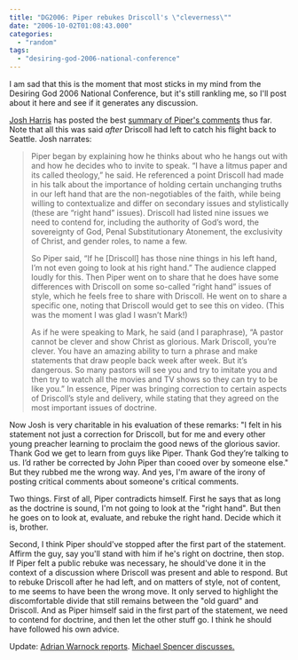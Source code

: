 ```yaml
---
title: "DG2006: Piper rebukes Driscoll's \"cleverness\""
date: "2006-10-02T01:08:43.000"
categories: 
  - "random"
tags: 
  - "desiring-god-2006-national-conference"
---
```


I am sad that this is the moment that most sticks in my mind from the Desiring God 2006 National Conference, but it's still rankling me, so I'll post about it here and see if it generates any discussion.

[Josh Harris](http://joshharrisblogson.blogspot.com) has posted the best [summary of Piper's comments](http://joshharrisblogson.blogspot.com/2006/10/desiring-god-2006-day-two.html) thus far. Note that all this was said _after_ Driscoll had left to catch his flight back to Seattle. Josh narrates:

> Piper began by explaining how he thinks about who he hangs out with and how he decides who to invite to speak. “I have a litmus paper and its called theology,” he said. He referenced a point Driscoll had made in his talk about the importance of holding certain unchanging truths in our left hand that are the non-negotiables of the faith, while being willing to contextualize and differ on secondary issues and stylistically (these are “right hand” issues). Driscoll had listed nine issues we need to contend for, including the authority of God’s word, the sovereignty of God, Penal Substitutionary Atonement, the exclusivity of Christ, and gender roles, to name a few.
> 
> So Piper said, “If he \[Driscoll\] has those nine things in his left hand, I’m not even going to look at his right hand.” The audience clapped loudly for this. Then Piper went on to share that he does have some differences with Driscoll on some so-called “right hand” issues of style, which he feels free to share with Driscoll. He went on to share a specific one, noting that Driscoll would get to see this on video. (This was the moment I was glad I wasn’t Mark!)
> 
> As if he were speaking to Mark, he said (and I paraphrase), “A pastor cannot be clever and show Christ as glorious. Mark Driscoll, you’re clever. You have an amazing ability to turn a phrase and make statements that draw people back week after week. But it’s dangerous. So many pastors will see you and try to imitate you and then try to watch all the movies and TV shows so they can try to be like you.” In essence, Piper was bringing correction to certain aspects of Driscoll’s style and delivery, while stating that they agreed on the most important issues of doctrine.

Now Josh is very charitable in his evaluation of these remarks: "I felt in his statement not just a correction for Driscoll, but for me and every other young preacher learning to proclaim the good news of the glorious savior. Thank God we get to learn from guys like Piper. Thank God they’re talking to us. I’d rather be corrected by John Piper than cooed over by someone else." But they rubbed me the wrong way. And yes, I'm aware of the irony of posting critical comments about someone's critical comments.

Two things. First of all, Piper contradicts himself. First he says that as long as the doctrine is sound, I'm not going to look at the "right hand". But then he goes on to look at, evaluate, and rebuke the right hand. Decide which it is, brother.

Second, I think Piper should've stopped after the first part of the statement. Affirm the guy, say you'll stand with him if he's right on doctrine, then stop. If Piper felt a public rebuke was necessary, he should've done it in the context of a discussion where Driscoll was present and able to respond. But to rebuke Driscoll after he had left, and on matters of style, not of content, to me seems to have been the wrong move. It only served to highlight the discomfortable divide that still remains between the "old guard" and Driscoll. And as Piper himself said in the first part of the statement, we need to contend for doctrine, and then let the other stuff go. I think he should have followed his own advice.

Update: [Adrian Warnock reports](http://www.adrian.warnock.info/2006/10/dg06-when-josh-harris-was-glad-he.htm). [Michael Spencer discusses.](http://www.boarsheadtavern.com/archives/2006/10/01/1145309.html)
